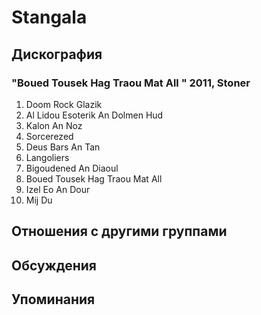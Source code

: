 # Stangala



## Дискография

### "Boued Tousek Hag Traou Mat All " 2011, Stoner

1. Doom Rock Glazik	 
2. Al Lidou Esoterik An Dolmen Hud	 
3. Kalon An Noz
4. Sorcerezed	 
5. Deus Bars An Tan 
6. Langoliers
7. Bigoudened An Diaoul	 
8. Boued Tousek Hag Traou Mat All
9. Izel Eo An Dour
10. Mij Du


## Отношения с другими группами


## Обсуждения


## Упоминания

